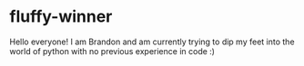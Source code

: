# fluffy-winner


Hello everyone!
I am Brandon and am currently trying to dip my feet into the world of python with no previous experience in code :)
